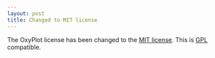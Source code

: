 ```yaml
---
layout: post
title: Changed to MIT license
---
```


The OxyPlot license has been changed to the [MIT license][mit]. This is [GPL][gpl] compatible.

[mit]: http://en.wikipedia.org/wiki/MIT_License
[gpl]: http://en.wikipedia.org/wiki/GNU_General_Public_License#Compatibility_and_multi-licensing
